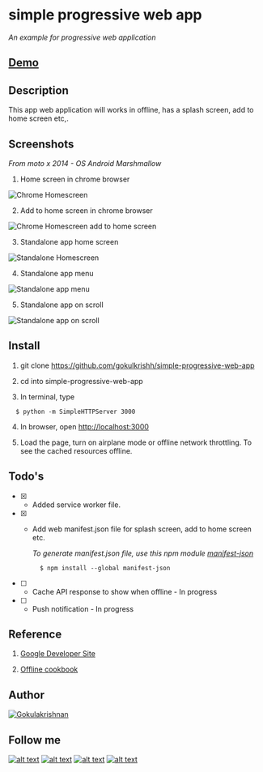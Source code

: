 # simple progressive web app

  *An example for progressive web application*

## [Demo](https://gokulkrishh.github.io/demo/sw/index.html)

## Description

  This app web application will works in offline, has a splash screen, add to home screen etc,.

## Screenshots

  *From moto x 2014 - OS Android Marshmallow*

  1. Home screen in chrome browser

  ![Chrome Homescreen](https://raw.githubusercontent.com/gokulkrishh/simple-progressive-web-app/master/images/screenshots/screenshot1.png "Chrome Homescreen")

  2. Add to home screen in chrome browser

  ![Chrome Homescreen add to home screen](https://raw.githubusercontent.com/gokulkrishh/simple-progressive-web-app/master/images/screenshots/screenshot2.png "Chrome Homescreen add to home screen")

  3. Standalone app home screen

  ![Standalone Homescreen](https://raw.githubusercontent.com/gokulkrishh/simple-progressive-web-app/master/images/screenshots/screenshot3.png "Standalone Homescreen")

  4. Standalone app menu

  ![Standalone app menu](https://raw.githubusercontent.com/gokulkrishh/simple-progressive-web-app/master/images/screenshots/screenshot4.png "Standalone app menu")

  5. Standalone app on scroll

  ![Standalone app on scroll](https://raw.githubusercontent.com/gokulkrishh/simple-progressive-web-app/master/images/screenshots/screenshot5.png "Standalone app on scroll")

## Install

  1. git clone https://github.com/gokulkrishh/simple-progressive-web-app

  2. cd into simple-progressive-web-app

  3. In terminal, type

  ```
    $ python -m SimpleHTTPServer 3000
  ```

  4. In browser, open [http://localhost:3000](localhost:3000)

  5. Load the page, turn on airplane mode or offline network throttling. To see the cached resources offline.


## Todo's

  - [x] - Added service worker file.

  - [x] - Add web manifest.json file for splash screen, add to home screen etc.

      *To generate manifest.json file, use this npm module [manifest-json](https://github.com/hemanth/manifest-json)*

      ```
        $ npm install --global manifest-json
      ```

  - [ ] - Cache API response to show when offline - In progress

  - [ ] - Push notification - In progress


## Reference

1. [Google Developer Site](https://developers.google.com/web/progressive-web-apps)

1. [Offline cookbook](https://jakearchibald.com/2014/offline-cookbook/)


## Author

[![Gokulakrishnan](https://avatars0.githubusercontent.com/u/2944237?v=3&s=72)](https://github.com/gokulkrishh)


## Follow me

[1.1]: http://i.imgur.com/tXSoThF.png (twitter icon with padding)
[2.1]: http://i.imgur.com/P3YfQoD.png (facebook icon with padding)
[3.1]: http://i.imgur.com/yCsTjba.png (google plus icon with padding)
[4.1]: http://i.imgur.com/0o48UoR.png (github icon with padding)

[1]: http://www.twitter.com/gokul_i
[2]: http://www.facebook.com/gokulkrishh
[3]: https://plus.google.com/+GokulKalaikoven
[4]: http://www.github.com/gokulkrishh

[![alt text][1.1]][1] [![alt text][2.1]][2] [![alt text][3.1]][3] [![alt text][4.1]][4]
